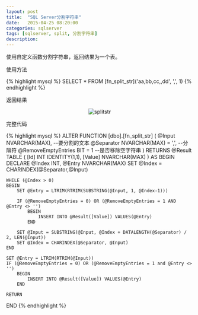 ```yaml
---
layout: post
title:  "SQL Server分割字符串"
date:   2015-04-25 08:20:00
categories: sqlserver
tags: [sqlserver, split, 分割字符串]
description:
---
```


使用自定义函数分割字符串，返回结果为一个表。

使用方法

{% highlight mysql %}
SELECT * FROM [fn_split_str]('aa,bb,cc,,dd', ',', 1)
{% endhighlight %}

<!--more-->

返回结果

<div style="text-align: center;">
<img src="http://i1373.photobucket.com/albums/ag384/abel_liu/GitHub/splitstr_zpsadxizmql.jpg" border="0" alt="splitstr"/>
</div>

完整代码

{% highlight mysql %}
ALTER FUNCTION [dbo].[fn_split_str]
(
    @Input NVARCHAR(MAX),            --要分割的文本
    @Separator NVARCHAR(MAX) = ',',  --分隔符
    @RemoveEmptyEntries BIT = 1      --是否移除空字符串
)
RETURNS @Result TABLE 
(
    [Id] INT IDENTITY(1,1),
    [Value] NVARCHAR(MAX)
) 
AS
BEGIN 
    DECLARE @Index INT, @Entry NVARCHAR(MAX)
    SET @Index = CHARINDEX(@Separator,@Input)

    WHILE (@Index > 0)
    BEGIN
        SET @Entry = LTRIM(RTRIM(SUBSTRING(@Input, 1, @Index-1)))
        
        IF (@RemoveEmptyEntries = 0) OR (@RemoveEmptyEntries = 1 AND @Entry <> '')
            BEGIN
                INSERT INTO @Result([Value]) VALUES(@Entry)
            END

        SET @Input = SUBSTRING(@Input, @Index + DATALENGTH(@Separator) / 2, LEN(@Input))
        SET @Index = CHARINDEX(@Separator, @Input)
    END

    SET @Entry = LTRIM(RTRIM(@Input))
    IF (@RemoveEmptyEntries = 0) OR (@RemoveEmptyEntries = 1 and @Entry <> '')
        BEGIN
            INSERT INTO @Result([Value]) VALUES(@Entry)
        END

    RETURN
END
{% endhighlight %}
